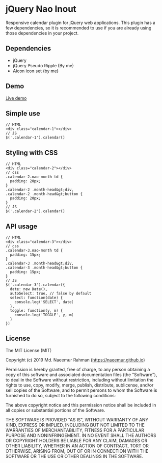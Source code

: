 ﻿# jQuery Nao Inout
Responsive calendar plugin for jQuery web applications.
This plugin has a few dependencies, so it is recommended to use if you are already using those dependencies in your project.

## Dependencies
- jQuery
- jQuery Pseudo Ripple (By me)
- Aicon icon set (by me)

## Demo
[Live demo](https://naeemur.github.io/jquery-nao-calendar/)

## Simple use
```
// HTML
<div class="calendar-1"></div>
// JS
$('.calendar-1').calendar()
```

## Styling with CSS
```
// HTML
<div class="calendar-2"></div>
// css
.calendar-2.nao-month td {
  padding: 20px;
}
.calendar-2 .month-head&gt;div,
.calendar-2 .month-head&gt;button {
  padding: 20px;
}
// JS
$('.calendar-2').calendar()
```

## API usage
```
// HTML
<div class="calendar-3"></div>
// css
.calendar-3.nao-month td {
  padding: 15px;
}
.calendar-3 .month-head&gt;div,
.calendar-3 .month-head&gt;button {
  padding: 15px;
}
// JS
$('.calendar-3').calendar({
  date: new Date(),
  autoSelect: true, // false by default
  select: function(date) {
    console.log('SELECT', date)
  },
  toggle: function(y, m) {
    console.log('TOGGLE', y, m)
  }
})
```

## License
The MIT License (MIT)

Copyright (c) 2019 Md. Naeemur Rahman (https://naeemur.github.io)

Permission is hereby granted, free of charge, to any person obtaining a copy
of this software and associated documentation files (the "Software"), to deal
in the Software without restriction, including without limitation the rights
to use, copy, modify, merge, publish, distribute, sublicense, and/or sell
copies of the Software, and to permit persons to whom the Software is
furnished to do so, subject to the following conditions:

The above copyright notice and this permission notice shall be included in
all copies or substantial portions of the Software.

THE SOFTWARE IS PROVIDED "AS IS", WITHOUT WARRANTY OF ANY KIND, EXPRESS OR
IMPLIED, INCLUDING BUT NOT LIMITED TO THE WARRANTIES OF MERCHANTABILITY,
FITNESS FOR A PARTICULAR PURPOSE AND NONINFRINGEMENT. IN NO EVENT SHALL THE
AUTHORS OR COPYRIGHT HOLDERS BE LIABLE FOR ANY CLAIM, DAMAGES OR OTHER
LIABILITY, WHETHER IN AN ACTION OF CONTRACT, TORT OR OTHERWISE, ARISING FROM,
OUT OF OR IN CONNECTION WITH THE SOFTWARE OR THE USE OR OTHER DEALINGS IN
THE SOFTWARE.
